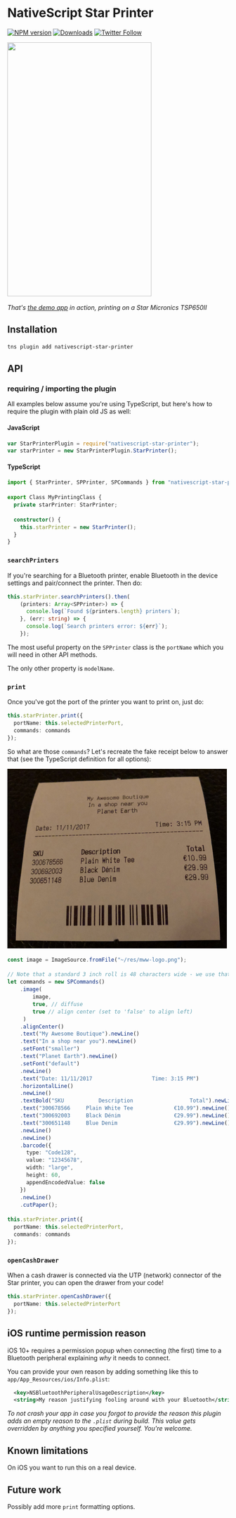 # NativeScript Star Printer

[![NPM version][npm-image]][npm-url]
[![Downloads][downloads-image]][npm-url]
[![Twitter Follow][twitter-image]][twitter-url]

[build-status]:https://travis-ci.org/EddyVerbruggen/nativescript-star-printer.svg?branch=master
[build-url]:https://travis-ci.org/EddyVerbruggen/nativescript-star-printer
[npm-image]:http://img.shields.io/npm/v/nativescript-star-printer.svg
[npm-url]:https://npmjs.org/package/nativescript-star-printer
[downloads-image]:http://img.shields.io/npm/dm/nativescript-star-printer.svg
[twitter-image]:https://img.shields.io/twitter/follow/eddyverbruggen.svg?style=social&label=Follow%20me
[twitter-url]:https://twitter.com/eddyverbruggen

<img src="https://github.com/EddyVerbruggen/nativescript-star-printer/raw/master/media/demo-app.gif" width="328px" height="577px" />

_That's [the demo app](https://github.com/EddyVerbruggen/nativescript-star-printer/tree/master/demo) in action, printing on a Star Micronics TSP650II_

## Installation
```bash
tns plugin add nativescript-star-printer
```

## API

### requiring / importing the plugin
All examples below assume you're using TypeScript, but here's how to require the plugin with plain old JS as well:

#### JavaScript
```js
var StarPrinterPlugin = require("nativescript-star-printer");
var starPrinter = new StarPrinterPlugin.StarPrinter();
```

#### TypeScript
```typescript
import { StarPrinter, SPPrinter, SPCommands } from "nativescript-star-printer";

export Class MyPrintingClass {
  private starPrinter: StarPrinter;
  
  constructor() {
    this.starPrinter = new StarPrinter();
  }
}
```

### `searchPrinters`
If you're searching for a Bluetooth printer, enable Bluetooth in the device settings
and pair/connect the printer. Then do:

```typescript
this.starPrinter.searchPrinters().then(
    (printers: Array<SPPrinter>) => {
      console.log(`Found ${printers.length} printers`);
    }, (err: string) => {
      console.log(`Search printers error: ${err}`);
    });
```

The most useful property on the `SPPrinter` class is the `portName` which you will need
in other API methods.

The only other property is `modelName`.

### `print`
Once you've got the port of the printer you want to print on, just do:

```typescript
this.starPrinter.print({
  portName: this.selectedPrinterPort,
  commands: commands
});
```

So what are those `commands`? Let's recreate the fake receipt below to answer that (see the TypeScript definition for all options):

<img src="https://github.com/EddyVerbruggen/nativescript-star-printer/raw/master/media/demo-app-receipt-with-barcode.jpg" width="500px" />

```typescript
const image = ImageSource.fromFile("~/res/mww-logo.png");

// Note that a standard 3 inch roll is 48 characters wide - we use that knowledge for our "columns"
let commands = new SPCommands()
    .image(
        image,
        true, // diffuse
        true // align center (set to 'false' to align left)
     )
    .alignCenter()
    .text("My Awesome Boutique").newLine()
    .text("In a shop near you").newLine()
    .setFont("smaller")
    .text("Planet Earth").newLine()
    .setFont("default")
    .newLine()
    .text("Date: 11/11/2017                   Time: 3:15 PM")
    .horizontalLine()
    .newLine()
    .textBold("SKU           Description                  Total").newLine()
    .text("300678566     Plain White Tee             €10.99").newLine()
    .text("300692003     Black Dénim                 €29.99").newLine()
    .text("300651148     Blue Denim                  €29.99").newLine()
    .newLine()
    .newLine()
    .barcode({
      type: "Code128",
      value: "12345678",
      width: "large",
      height: 60,
      appendEncodedValue: false
    })
    .newLine()
    .cutPaper();

this.starPrinter.print({
  portName: this.selectedPrinterPort,
  commands: commands
});
```

### `openCashDrawer`
When a cash drawer is connected via the UTP (network) connector of the Star printer,
you can open the drawer from your code!

```typescript
this.starPrinter.openCashDrawer({
  portName: this.selectedPrinterPort
});
```

## iOS runtime permission reason
iOS 10+ requires a permission popup when connecting (the first) time to a Bluetooth peripheral explaining *why* it needs to connect.

You can provide your own reason by adding something like this to `app/App_Resources/ios/Info.plist`:

```xml
  <key>NSBluetoothPeripheralUsageDescription</key>
  <string>My reason justifying fooling around with your Bluetooth</string>
```

_To not crash your app in case you forgot to provide the reason this plugin adds an empty reason to the `.plist` during build. This value gets overridden by anything you specified yourself. You're welcome._

## Known limitations
On iOS you want to run this on a real device.


## Future work
Possibly add more `print` formatting options.

